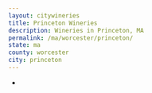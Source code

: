 ```yaml
---
layout: citywineries
title: Princeton Wineries
description: Wineries in Princeton, MA
permalink: /ma/worcester/princeton/
state: ma
county: worcester
city: princeton
---
```

-

